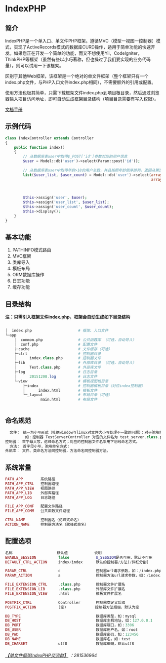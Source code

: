 # IndexPHP 

## 简介
IndexPHP是一个单入口、单文件PHP框架。遵循MVC（模型一视图一控制器）模式，实现了ActiveRecords模式的数据库CURD操作，适用于简单功能的快速开发。如果您正在开发一个简单的功能，而又不想使用Yii，CodeIgniter，ThinkPHP等框架（虽然有些以小巧著称，但也操过了我们要实现的业务代码量），则可以试用一下该框架。

区别于其他Web框架，该框架是一个绝对的单文件框架（整个框架只有一个index.php文件，与PHP入口文件index.php相同），不需要额外的引用或配置。

使用方法也极其简单，只需下载框架文件index.php到项目根目录，然后通过浏览器输入项目访问地址，即可自动生成框架目录结构（项目目录需要有写入权限）。

[文档手册](http://index-php.top)

## 示例代码
```php
class IndexController extends Controller
{
    public function index()
    {
        // 从数据库表user中取得$_POST['id']参数对应的用户信息
        $user = Model::db('user')->select(Param::post('id'));
        
        // 从数据库表user中取得年龄>18的用户总数，并且按照年龄倒序排列，返回从第11条开始的10条数据。
        list($user_list, $user_count) = Model::db('user')->select(array('age >'=>18), 
                                                                  array('_order'=>'age DESC',  // 年龄倒序
                                                                        '_limit'=>'11,10',     // 分页输出
                                                                        '_count'=>'id'));      // COUNT(id)

        $this->assign('user', $user);
        $this->assign('user_list', $user_list);
        $this->assign('user_count', $user_count);
        $this->display();
    }
}
```

## 基本功能
1. PATHINFO模式路由
2. MVC框架
3. 类库导入
4. 模板布局
5. ORM数据库操作
6. 日志功能
7. 缓存功能

## 目录结构

 **注：只需引入框架文件index.php，框架会自动生成如下目录结构**
```php

│  index.php                     # 框架、入口文件
└─app
    │  common.php                # 公共函数库 （可选，自动导入）
    │  conf.php                  # 配置文件
    ├─cache                      # 文件缓存（可选）
    ├─ctrl                       # 控制器目录
    │      index.class.php       # 控制器文件
    ├─lib                        # 外部库目录 （可选，自动导入）
    │      Test.class.php        # 外部库文件
    ├─log                        # 日志目录
    │      20151208.log          # 日志文件
    └─view                       # 模板视图根目录
        ├─index                  # 控制器模板目录（对应index控制器）
        │      index.html        # 模板文件
        └─_layout                # 布局目录（可选）
                main.html        # 布局文件
                

```

## 命名规范

```php
  文件： 统一为小写形式（杜绝window与linux对文件大小写处理不一致的问题）；对于驼峰命名的控制器文件，使用下划线方式命名；
         如：控制器 TestServerController 对应的文件名为 test_server.class.php
控制器： 首字母大写，驼峰命名方式；对应的控制器文件名采用下划线命名方式。
  方法： 首字母小写，驼峰命名方式；
外部库： 文件、类命名方法同控制器，方法命名同控制器方法。
```

## 系统常量

```php
PATH_APP		系统路径
PATH_APP_CTRL   控制器路径
PATH_APP_VIEW   视图路径
PATH_APP_LIB    外部库路径
PATH_APP_LOG    日志路径

FILE_APP_CONF   配置文件路径
FILE_APP_COMM   公共函数文件路径

CTRL_NAME		控制器名（驼峰式命名）
ACTION_NAME		控制器方法名（驼峰式命名）
```

## 配置选项

```php
名称                    默认值            说明
ENABLE_SESSION          false            $_SESSION是否可用，默认不可用
DEFAULT_CTRL_ACTION     index/index      默认的控制器/方法(/斜杠分割)

PARAM_CTRL              c                控制器url请求参数，如：/index.php?c=index
PARAM_ACTION            a                控制器方法url请求参数，如：/index.php?a=index

FILE_EXTENSION_CTRL     .class.php       控制器文件扩展名
FILE_EXTENSION_LIB      .class.php       外部库文件扩展名
FILE_EXTENSION_VIEW     .html            模板文件扩展名

POSTFIX_CTRL            Controller       控制器类定义后缀
POSTFIX_ACTION          (空)             控制器方法后缀，默认为空

DB_TYPE                                  数据库类型，如：mysql
DB_HOST                                  数据库主机地址，如：127.0.0.1
DB_PORT                                  数据库端口，如：3306
DB_USER                                  数据库用户名，如：root
DB_PWD                                   数据库密码，如：123456
DB_NAME                                  数据库名，如：test
DB_CHARSET              utf8             数据库编码，默认utf8
```

###### [【单文件框架IndexPHP交流群】](http://jq.qq.com/?_wv=1027&k=dwNtr0) ：281536964
